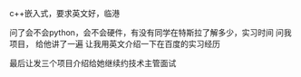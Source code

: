 
c++嵌入式，要求英文好，临港

问了会不会python，会不会硬件，有没有同学在特斯拉了解多少，实习时间
问我项目，
给他讲了一遍
让我用英文介绍一下在百度的实习经历


最后让发三个项目介绍给她继续约技术主管面试